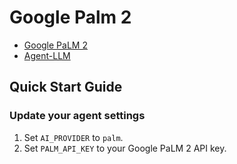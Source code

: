 # Google Palm 2
- [Google PaLM 2](https://blog.google/technology/ai/google-palm-2-ai-large-language-model/)
- [Agent-LLM](https://github.com/Josh-XT/Agent-LLM)

## Quick Start Guide
### Update your agent settings
1. Set `AI_PROVIDER` to `palm`.
2. Set `PALM_API_KEY` to your Google PaLM 2 API key.